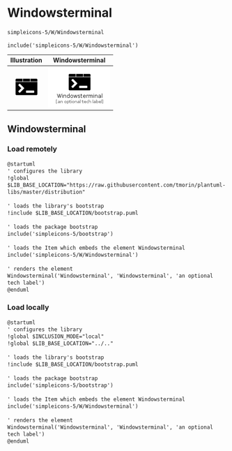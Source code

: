 # Windowsterminal


```text
simpleicons-5/W/Windowsterminal
```

```text
include('simpleicons-5/W/Windowsterminal')
```



| Illustration | Windowsterminal |
| :---: | :---: |
| ![illustration for Illustration](../../simpleicons-5/W/Windowsterminal.png) | ![illustration for Windowsterminal](../../simpleicons-5/W/Windowsterminal.Local.png) |




## Windowsterminal

### Load remotely
```plantuml
@startuml
' configures the library
!global $LIB_BASE_LOCATION="https://raw.githubusercontent.com/tmorin/plantuml-libs/master/distribution"

' loads the library's bootstrap
!include $LIB_BASE_LOCATION/bootstrap.puml

' loads the package bootstrap
include('simpleicons-5/bootstrap')

' loads the Item which embeds the element Windowsterminal
include('simpleicons-5/W/Windowsterminal')

' renders the element
Windowsterminal('Windowsterminal', 'Windowsterminal', 'an optional tech label')
@enduml
```

### Load locally
```plantuml
@startuml
' configures the library
!global $INCLUSION_MODE="local"
!global $LIB_BASE_LOCATION="../.."

' loads the library's bootstrap
!include $LIB_BASE_LOCATION/bootstrap.puml

' loads the package bootstrap
include('simpleicons-5/bootstrap')

' loads the Item which embeds the element Windowsterminal
include('simpleicons-5/W/Windowsterminal')

' renders the element
Windowsterminal('Windowsterminal', 'Windowsterminal', 'an optional tech label')
@enduml
```

